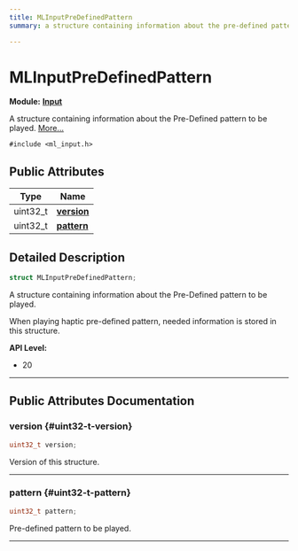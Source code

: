 ```yaml
---
title: MLInputPreDefinedPattern
summary: a structure containing information about the pre-defined pattern to be played. 

---
```


# MLInputPreDefinedPattern

**Module:** **[Input](/versioned_docs/version-02-Aug-2023/api-ref/api/Modules/group___input/group___input.md)**



A structure containing information about the Pre-Defined pattern to be played.  [More...](#detailed-description)


`#include <ml_input.h>`

## Public Attributes

| Type           | Name           |
| -------------- | -------------- |
| uint32_t | **[version](/versioned_docs/version-02-Aug-2023/api-ref/api/Modules/group___input/struct_m_l_input_pre_defined_pattern.md#uint32-t-version)**  |
| uint32_t | **[pattern](/versioned_docs/version-02-Aug-2023/api-ref/api/Modules/group___input/struct_m_l_input_pre_defined_pattern.md#uint32-t-pattern)**  |

## Detailed Description

```cpp
struct MLInputPreDefinedPattern;
```

A structure containing information about the Pre-Defined pattern to be played. 


When playing haptic pre-defined pattern, needed information is stored in this structure. 




**API Level:**
  * 20




-----------
## Public Attributes Documentation

### version {#uint32-t-version}

```cpp
uint32_t version;
```


Version of this structure. 





-----------

### pattern {#uint32-t-pattern}

```cpp
uint32_t pattern;
```


Pre-defined pattern to be played. 





-----------


